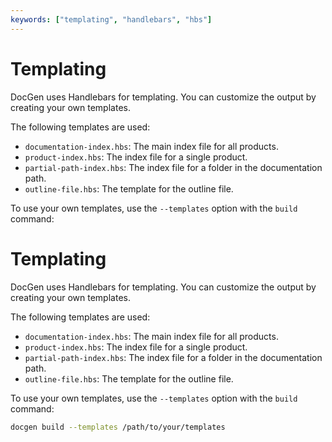 ```yaml
---
keywords: ["templating", "handlebars", "hbs"]
---
```


# Templating

DocGen uses Handlebars for templating. You can customize the output by creating your own templates.

The following templates are used:

- `documentation-index.hbs`: The main index file for all products.
- `product-index.hbs`: The index file for a single product.
- `partial-path-index.hbs`: The index file for a folder in the documentation path.
- `outline-file.hbs`: The template for the outline file.

To use your own templates, use the `--templates` option with the `build` command:

# Templating

DocGen uses Handlebars for templating. You can customize the output by creating your own templates.

The following templates are used:

- `documentation-index.hbs`: The main index file for all products.
- `product-index.hbs`: The index file for a single product.
- `partial-path-index.hbs`: The index file for a folder in the documentation path.
- `outline-file.hbs`: The template for the outline file.

To use your own templates, use the `--templates` option with the `build` command:

```bash
docgen build --templates /path/to/your/templates
```
